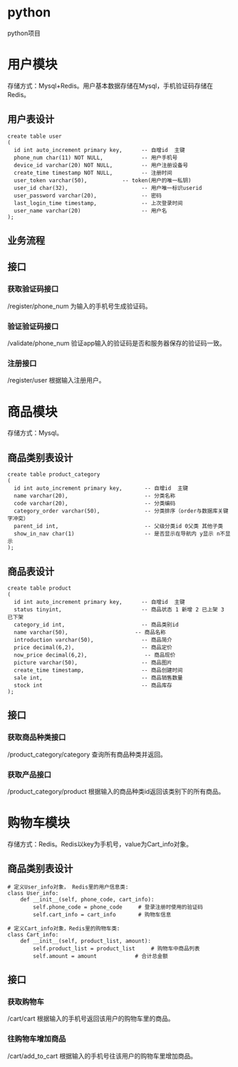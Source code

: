 # python
python项目


# 用户模块
存储方式：Mysql+Redis。用户基本数据存储在Mysql，手机验证码存储在Redis。
## 用户表设计
```
create table user
(
  id int auto_increment primary key,      -- 自增id  主键
  phone_num char(11) NOT NULL,            -- 用户手机号
  device_id varchar(20) NOT NULL,         -- 用户注册设备号
  create_time timestamp NOT NULL,         -- 注册时间
  user_token varchar(50),           -- token(用户的唯一私钥)
  user_id char(32),                       -- 用户唯一标识userid
  user_password varchar(20),              -- 密码
  last_login_time timestamp,              -- 上次登录时间
  user_name varchar(20)                   -- 用户名
);
```

## 业务流程

## 接口
### 获取验证码接口
/register/phone_num
为输入的手机号生成验证码。


### 验证验证码接口
/validate/phone_num
验证app输入的验证码是否和服务器保存的验证码一致。

### 注册接口
/register/user
根据输入注册用户。

# 商品模块
存储方式：Mysql。
## 商品类别表设计
```
create table product_category
(
  id int auto_increment primary key,       -- 自增id  主键       
  name varchar(20),                        -- 分类名称
  code varchar(20),                        -- 分类编码
  category_order varchar(50),              -- 分类排序（order与数据库关键字冲突）
  parent_id int,                           -- 父级分类id 0父类 其他子类
  show_in_nav char(1)                      -- 是否显示在导航内 y显示 n不显示
);
```

## 商品表设计
```
create table product
(
  id int auto_increment primary key,      -- 自增id  主键       
  status tinyint,                         -- 商品状态 1 新增 2 已上架 3 已下架
  category_id int,                        -- 商品类别id
  name varchar(50),               		-- 商品名称
  introduction varchar(50),               -- 商品简介
  price decimal(6,2),                     -- 商品定价
  now_price decimal(6,2),                  -- 商品现价
  picture varchar(50),                    -- 商品图片
  create_time timestamp,                  -- 商品创建时间
  sale int,                               -- 商品销售数量
  stock int                               -- 商品库存
);
```

## 接口
### 获取商品种类接口
/product_category/category
查询所有商品种类并返回。


### 获取产品接口
/product_category/product
根据输入的商品种类id返回该类别下的所有商品。




# 购物车模块
存储方式：Redis。Redis以key为手机号，value为Cart_info对象。
## 商品类别表设计
```
# 定义User_info对象， Redis里的用户信息类:
class User_info:
    def __init__(self, phone_code, cart_info):
        self.phone_code = phone_code     # 登录注册时使用的验证码
        self.cart_info = cart_info       # 购物车信息

# 定义Cart_info对象，Redis里的购物车类:
class Cart_info:
    def __init__(self, product_list, amount):
        self.product_list = product_list     # 购物车中商品列表
        self.amount = amount            # 合计总金额
```

## 接口
### 获取购物车
/cart/cart
根据输入的手机号返回该用户的购物车里的商品。

### 往购物车增加商品
/cart/add_to_cart
根据输入的手机号往该用户的购物车里增加商品。
